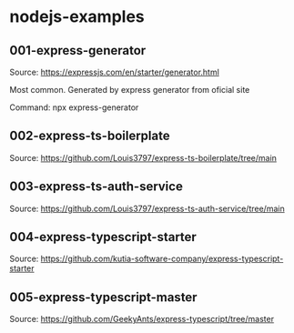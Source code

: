 # nodejs-examples


## 001-express-generator
Source: https://expressjs.com/en/starter/generator.html

Most common. Generated by express generator from oficial site

Command: npx express-generator


## 002-express-ts-boilerplate
Source: https://github.com/Louis3797/express-ts-boilerplate/tree/main


## 003-express-ts-auth-service
Source: https://github.com/Louis3797/express-ts-auth-service/tree/main


## 004-express-typescript-starter
Source: https://github.com/kutia-software-company/express-typescript-starter


## 005-express-typescript-master
Source: https://github.com/GeekyAnts/express-typescript/tree/master

 
